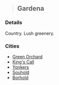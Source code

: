 >## Gardena

### Details

Country. Lush greenery.

### Cities

- [Green Orchard](Green%20Orchard.md)
- [King's Call](King's%20Call.md)
- [Yonkers](Yonkers.md)
- [Souhold](Souhold.md)
- [Borhold](Borhold.md)


